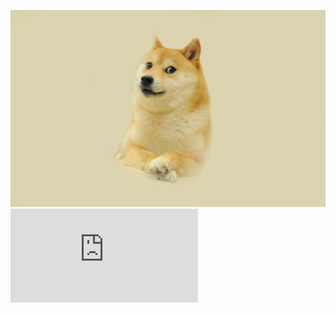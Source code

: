 ![Image alt](https://github.com/notsohorny/123nalununesmotri/blob/main/7DC62F36-C80A-4223-A8D4-23FD99511995.jpeg)
![Text alt](https://github.com/notsohorny/123nalununesmotri/blob/main/index.html)
